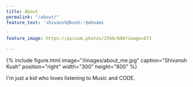 ```yaml
---
title: About
permalink: "/about/"
feature_text: 'shivansh@kush:~$whoami

'
feature_image: https://picsum.photos/2560/600?image=873

---
```

{% include figure.html image="/images/about_me.jpg" caption="Shivansh Kush" position="right" width="300" height="800" %}

I'm just a kid who loves listening to Music and CODE.



